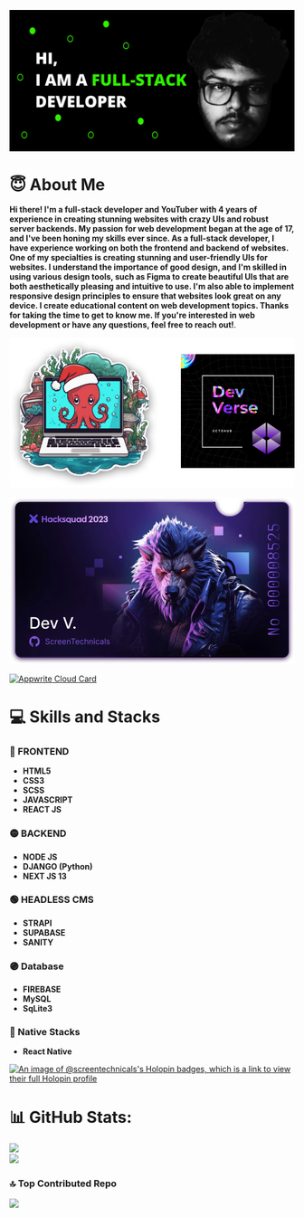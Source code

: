 ![Intro Gif](https://github.com/ScreenTechnicals/ScreenTechnicals/blob/main/profile.png?raw=true)


# :innocent: About Me
**Hi there! I'm a full-stack developer and YouTuber with 4 years of experience in creating stunning websites with crazy UIs and robust server backends. My passion for web development began at the age of 17, and I've been honing my skills ever since. As a full-stack developer, I have experience working on both the frontend and backend of websites. One of my specialties is creating stunning and user-friendly UIs for websites. I understand the importance of good design, and I'm skilled in using various design tools, such as Figma to create beautiful UIs that are both aesthetically pleasing and intuitive to use. I'm also able to implement responsive design principles to ensure that websites look great on any device. I create educational content on web development topics. Thanks for taking the time to get to know me. If you're interested in web development or have any questions, feel free to reach out!**.


![OctoHub](https://github.com/ScreenTechnicals/Octohub-Stickers/blob/main/octohub.png?raw=true) 


![Hacksquad card](https://github.com/ScreenTechnicals/Octohub-Stickers/blob/main/hacksquad.png?raw=true)

<a href="https://cloud.appwrite.io/card/652d80e2077a33f858cc"> <img width="350" src="https://cloud.appwrite.io/v1/cards/cloud?userId=652d80e2077a33f858cc" alt="Appwrite Cloud Card" /> </a>

# 💻 Skills and Stacks
### 🔴 FRONTEND
- **HTML5**
- **CSS3**
- **SCSS**
- **JAVASCRIPT**
- **REACT JS**
### 🟡 BACKEND
- **NODE JS**
- **DJANGO (Python)**
- **NEXT JS 13**
### 🟢 HEADLESS CMS
- **STRAPI**
- **SUPABASE**
- **SANITY**
### 🟣 Database
- **FIREBASE**
- **MySQL**
- **SqLite3**
### 🔵 Native Stacks
- **React Native**


[![An image of @screentechnicals's Holopin badges, which is a link to view their full Holopin profile](https://holopin.me/screentechnicals)](https://holopin.io/@screentechnicals)


# 📊 GitHub Stats:
![](https://github-readme-streak-stats.herokuapp.com/?user=screentechnicals&theme=monokai&hide_border=false)<br/>
![](https://github-readme-stats.vercel.app/api/top-langs/?username=screentechnicals&theme=monokai&hide_border=false&include_all_commits=true&count_private=true&layout=compact)

### 🔝 Top Contributed Repo
![](https://github-contributor-stats.vercel.app/api?username=screentechnicals&limit=5&theme=dark&combine_all_yearly_contributions=true)

